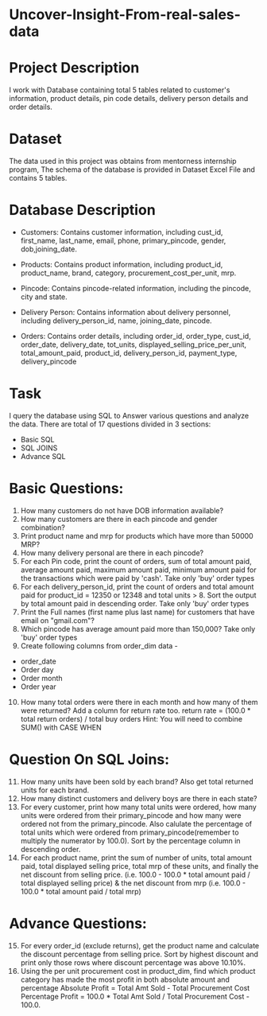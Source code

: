 # Uncover-Insight-From-real-sales-data

# Project Description
I work with Database containing total 5 tables related to customer's information, product details, pin code details, delivery person details and order details.

# Dataset
The data used in this project was obtains from mentorness internship program, The schema of the database is provided in Dataset Excel File and contains 5 tables.

# Database Description
 - Customers: Contains customer information, including cust_id, first_name, last_name, email, phone, primary_pincode, gender, dob,joining_date.
  
 - Products: Contains product information, including product_id, product_name, brand, category, procurement_cost_per_unit, mrp.
  
 - Pincode: Contains pincode-related information, including the pincode, city and state.
   
 - Delivery Person: Contains information about delivery personnel, including delivery_person_id, name, joining_date, pincode.
  
 - Orders: Contains order details, including order_id, order_type, cust_id, order_date, delivery_date, tot_units, displayed_selling_price_per_unit, total_amount_paid, product_id, delivery_person_id, payment_type, delivery_pincode

# Task
I query the database using SQL to Answer various questions and analyze the data. There are total of 17 questions divided in 3 sections:
- Basic SQL
- SQL JOINS
- Advance SQL

# Basic Questions:
1. How many customers do not have DOB information available?
2. How many customers are there in each pincode and gender combination?
3. Print product name and mrp for products which have more than 50000 MRP? 
4. How many delivery personal are there in each pincode?
5. For each Pin code, print the count of orders, sum of total amount paid, average amount 
paid, maximum amount paid, minimum amount paid for the transactions which were 
paid by 'cash'. Take only 'buy' order types
6. For each delivery_person_id, print the count of orders and total amount paid for 
product_id = 12350 or 12348 and total units > 8. Sort the output by total amount paid in 
descending order. Take only 'buy' order types
7. Print the Full names (first name plus last name) for customers that have email on 
"gmail.com"?
8. Which pincode has average amount paid more than 150,000? Take only 'buy' order 
types
9. Create following columns from order_dim data -
- order_date
- Order day
- Order month
- Order year 
10. How many total orders were there in each month and how many of them were 
returned? Add a column for return rate too.
return rate = (100.0 * total return orders) / total buy orders
Hint: You will need to combine SUM() with CASE WHEN

# Question On SQL Joins:
11. How many units have been sold by each brand? Also get total returned units for each 
brand.
12. How many distinct customers and delivery boys are there in each state?
13. For every customer, print how many total units were ordered, how many units were 
ordered from their primary_pincode and how many were ordered not from the 
primary_pincode. Also calulate the percentage of total units which were ordered from 
primary_pincode(remember to multiply the numerator by 100.0). Sort by the 
percentage column in descending order.
14. For each product name, print the sum of number of units, total amount paid, total 
displayed selling price, total mrp of these units, and finally the net discount from selling 
price.
(i.e. 100.0 - 100.0 * total amount paid / total displayed selling price) &
the net discount from mrp (i.e. 100.0 - 100.0 * total amount paid / total mrp)

# Advance Questions:
15. For every order_id (exclude returns), get the product name and calculate the discount 
percentage from selling price. Sort by highest discount and print only those rows where 
discount percentage was above 10.10%.
16. Using the per unit procurement cost in product_dim, find which product category has 
made the most profit in both absolute amount and percentage
Absolute Profit = Total Amt Sold - Total Procurement Cost
Percentage Profit = 100.0 * Total Amt Sold / Total Procurement Cost - 100.0.
